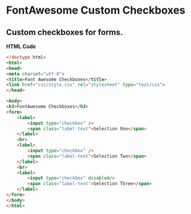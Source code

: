 FontAwesome Custom Checkboxes
=====================

Custom checkboxes for forms.
----------------------------

<strong>HTML Code</strong>

```html
<!doctype html>
<html>
<head>
<meta charset="utf-8">
<title>Font Awesome Checkboxes</title>
<link href="css/style.css" rel="stylesheet" type="text/css">
</head>

<body>
<h3>FontAwesome Checkboxes</h3>
<form>
	<label>
    	<input type="checkbox" />
        <span class="label-text">Selection One</span>
    </label>
    <br>
    <label>
    	<input type="checkbox" />
        <span class="label-text">Selection Two</span>
    </label>
    <br>
    <label>
    	<input type="checkbox" disabled/>
        <span class="label-text">Selection Three</span>
    </label>
</form>
</body>
</html>

